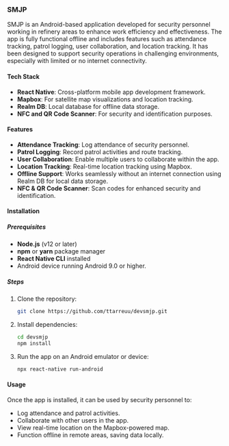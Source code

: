 ### SMJP

SMJP is an Android-based application developed for security personnel working in refinery areas to enhance work efficiency and effectiveness. The app is fully functional offline and includes features such as attendance tracking, patrol logging, user collaboration, and location tracking. It has been designed to support security operations in challenging environments, especially with limited or no internet connectivity.

#### Tech Stack
- **React Native**: Cross-platform mobile app development framework.
- **Mapbox**: For satellite map visualizations and location tracking.
- **Realm DB**: Local database for offline data storage.
- **NFC and QR Code Scanner**: For security and identification purposes.

#### Features
- **Attendance Tracking**: Log attendance of security personnel.
- **Patrol Logging**: Record patrol activities and route tracking.
- **User Collaboration**: Enable multiple users to collaborate within the app.
- **Location Tracking**: Real-time location tracking using Mapbox.
- **Offline Support**: Works seamlessly without an internet connection using Realm DB for local data storage.
- **NFC & QR Code Scanner**: Scan codes for enhanced security and identification.

#### Installation

##### Prerequisites
- **Node.js** (v12 or later)
- **npm** or **yarn** package manager
- **React Native CLI** installed
- Android device running Android 9.0 or higher.

##### Steps
1. Clone the repository:
    ```bash
    git clone https://github.com/ttarreuu/devsmjp.git
    ```

2. Install dependencies:
    ```bash
    cd devsmjp
    npm install
    ```

3. Run the app on an Android emulator or device:
    ```bash
    npx react-native run-android
    ```

#### Usage

Once the app is installed, it can be used by security personnel to:
- Log attendance and patrol activities.
- Collaborate with other users in the app.
- View real-time location on the Mapbox-powered map.
- Function offline in remote areas, saving data locally.
